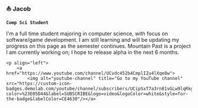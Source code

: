 ### ⛵ Jacob


**`Comp Sci Student`**


I'm a full time student majoring in computer science, with focus on software/game development. I am still learning and will be updating my progress on this page as the semester continues. Mountain Past is a project I am currently working on; I hope to release alpha in the next 6 months.

    <p align="left">
        <a href="https://www.youtube.com/channel/UCvdc452b4CmplIZu4lXqe8w">
            <img alt="youtube-channel" title="Go to my YouTube channel" src="https://custom-icon-badges.demolab.com/youtube/channel/subscribers/UCipSxT7a3rn81vGLw9lqRkg?color=%23E05D44&label=SUBSCRIBE&logo=video&logoColor=white&style=for-the-badge&labelColor=CE4630"/></a>
